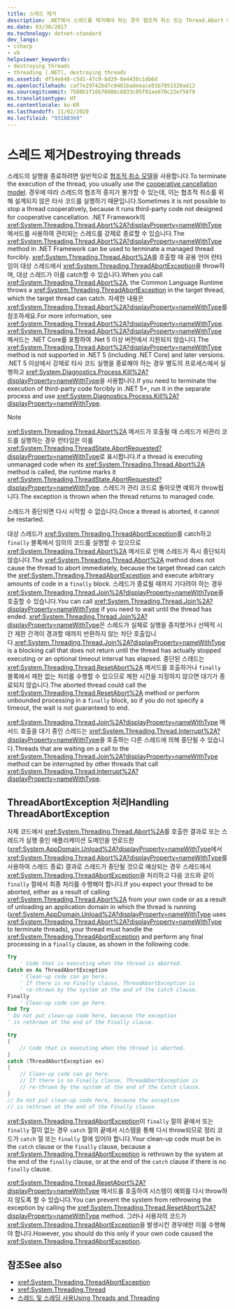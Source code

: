 ```yaml
---
title: 스레드 제거
description: .NET에서 스레드를 제거해야 하는 경우 협조적 취소 또는 Thread.Abort 메서드 같은 옵션에 대해 알아봅니다. ThreadAbortException을 처리하는 방법을 알아봅니다.
ms.date: 03/30/2017
ms.technology: dotnet-standard
dev_langs:
- csharp
- vb
helpviewer_keywords:
- destroying threads
- threading [.NET], destroying threads
ms.assetid: df54e648-c5d1-47c9-bd29-8e4438c1db6d
ms.openlocfilehash: caf7e29742bd7c0481badeeace91b7851520ad12
ms.sourcegitcommit: 7588b1f16b7608bc6833c05f91ae670c22ef56f8
ms.translationtype: HT
ms.contentlocale: ko-KR
ms.lasthandoff: 11/02/2020
ms.locfileid: "93188369"
---
```

# <a name="destroying-threads"></a><span data-ttu-id="f084b-104">스레드 제거</span><span class="sxs-lookup"><span data-stu-id="f084b-104">Destroying threads</span></span>

<span data-ttu-id="f084b-105">스레드의 실행을 종료하려면 일반적으로 [협조적 취소 모델](cancellation-in-managed-threads.md)을 사용합니다.</span><span class="sxs-lookup"><span data-stu-id="f084b-105">To terminate the execution of the thread, you usually use the [cooperative cancellation model](cancellation-in-managed-threads.md).</span></span> <span data-ttu-id="f084b-106">경우에 따라 스레드의 협조적 중지가 불가할 수 있는데, 이는 협조적 취소를 위해 설계되지 않은 타사 코드를 실행하기 때문입니다.</span><span class="sxs-lookup"><span data-stu-id="f084b-106">Sometimes it is not possible to stop a thread cooperatively, because it runs third-party code not designed for cooperative cancellation.</span></span> <span data-ttu-id="f084b-107">.NET Framework의 <xref:System.Threading.Thread.Abort%2A?displayProperty=nameWithType> 메서드를 사용하여 관리되는 스레드를 강제로 종료할 수 있습니다.</span><span class="sxs-lookup"><span data-stu-id="f084b-107">The <xref:System.Threading.Thread.Abort%2A?displayProperty=nameWithType> method in .NET Framework can be used to terminate a managed thread forcibly.</span></span> <span data-ttu-id="f084b-108"><xref:System.Threading.Thread.Abort%2A>를 호출할 때 공용 언어 런타임이 대상 스레드에서 <xref:System.Threading.ThreadAbortException>을 throw하며, 대상 스레드가 이를 catch할 수 있습니다.</span><span class="sxs-lookup"><span data-stu-id="f084b-108">When you call <xref:System.Threading.Thread.Abort%2A>, the Common Language Runtime throws a <xref:System.Threading.ThreadAbortException> in the target thread, which the target thread can catch.</span></span> <span data-ttu-id="f084b-109">자세한 내용은 <xref:System.Threading.Thread.Abort%2A?displayProperty=nameWithType>를 참조하세요.</span><span class="sxs-lookup"><span data-stu-id="f084b-109">For more information, see <xref:System.Threading.Thread.Abort%2A?displayProperty=nameWithType>.</span></span> <span data-ttu-id="f084b-110"><xref:System.Threading.Thread.Abort%2A?displayProperty=nameWithType> 메서드는 .NET Core를 포함하여 .Net 5 이상 버전에서 지원되지 않습니다.</span><span class="sxs-lookup"><span data-stu-id="f084b-110">The <xref:System.Threading.Thread.Abort%2A?displayProperty=nameWithType> method is not supported in .NET 5 (including .NET Core) and later versions.</span></span> <span data-ttu-id="f084b-111">.NET 5 이상에서 강제로 타사 코드 실행을 종료해야 하는 경우 별도의 프로세스에서 실행하고 <xref:System.Diagnostics.Process.Kill%2A?displayProperty=nameWithType>을 사용합니다.</span><span class="sxs-lookup"><span data-stu-id="f084b-111">If you need to terminate the execution of third-party code forcibly in .NET 5+, run it in the separate process and use <xref:System.Diagnostics.Process.Kill%2A?displayProperty=nameWithType>.</span></span>

> [!NOTE]
> <span data-ttu-id="f084b-112"><xref:System.Threading.Thread.Abort%2A> 메서드가 호출될 때 스레드가 비관리 코드를 실행하는 경우 런타임은 이를 <xref:System.Threading.ThreadState.AbortRequested?displayProperty=nameWithType>로 표시합니다.</span><span class="sxs-lookup"><span data-stu-id="f084b-112">If a thread is executing unmanaged code when its <xref:System.Threading.Thread.Abort%2A> method is called, the runtime marks it <xref:System.Threading.ThreadState.AbortRequested?displayProperty=nameWithType>.</span></span> <span data-ttu-id="f084b-113">스레드가 관리 코드로 돌아오면 예외가 throw됩니다.</span><span class="sxs-lookup"><span data-stu-id="f084b-113">The exception is thrown when the thread returns to managed code.</span></span>  
  
 <span data-ttu-id="f084b-114">스레드가 중단되면 다시 시작할 수 없습니다.</span><span class="sxs-lookup"><span data-stu-id="f084b-114">Once a thread is aborted, it cannot be restarted.</span></span>  
  
 <span data-ttu-id="f084b-115">대상 스레드가 <xref:System.Threading.ThreadAbortException>를 catch하고 `finally` 블록에서 임의의 코드를 실행할 수 있으므로 <xref:System.Threading.Thread.Abort%2A> 메서드로 인해 스레드가 즉시 중단되지 않습니다.</span><span class="sxs-lookup"><span data-stu-id="f084b-115">The <xref:System.Threading.Thread.Abort%2A> method does not cause the thread to abort immediately, because the target thread can catch the <xref:System.Threading.ThreadAbortException> and execute arbitrary amounts of code in a `finally` block.</span></span> <span data-ttu-id="f084b-116">스레드가 종료될 때까지 기다려야 하는 경우 <xref:System.Threading.Thread.Join%2A?displayProperty=nameWithType>을 호출할 수 있습니다.</span><span class="sxs-lookup"><span data-stu-id="f084b-116">You can call <xref:System.Threading.Thread.Join%2A?displayProperty=nameWithType> if you need to wait until the thread has ended.</span></span> <span data-ttu-id="f084b-117"><xref:System.Threading.Thread.Join%2A?displayProperty=nameWithType>은 스레드가 실제로 실행을 중지했거나 선택적 시간 제한 간격이 경과할 때까지 반환하지 않는 차단 호출입니다.</span><span class="sxs-lookup"><span data-stu-id="f084b-117"><xref:System.Threading.Thread.Join%2A?displayProperty=nameWithType> is a blocking call that does not return until the thread has actually stopped executing or an optional timeout interval has elapsed.</span></span> <span data-ttu-id="f084b-118">중단된 스레드는 <xref:System.Threading.Thread.ResetAbort%2A> 메서드를 호출하거나 `finally` 블록에서 제한 없는 처리를 수행할 수 있으므로 제한 시간을 지정하지 않으면 대기가 종료되지 않습니다.</span><span class="sxs-lookup"><span data-stu-id="f084b-118">The aborted thread could call the <xref:System.Threading.Thread.ResetAbort%2A> method or perform unbounded processing in a `finally` block, so if you do not specify a timeout, the wait is not guaranteed to end.</span></span>  
  
 <span data-ttu-id="f084b-119"><xref:System.Threading.Thread.Join%2A?displayProperty=nameWithType> 메서드 호출을 대기 중인 스레드는 <xref:System.Threading.Thread.Interrupt%2A?displayProperty=nameWithType>을 호출하는 다른 스레드에 의해 중단될 수 있습니다.</span><span class="sxs-lookup"><span data-stu-id="f084b-119">Threads that are waiting on a call to the <xref:System.Threading.Thread.Join%2A?displayProperty=nameWithType> method can be interrupted by other threads that call <xref:System.Threading.Thread.Interrupt%2A?displayProperty=nameWithType>.</span></span>  
  
## <a name="handling-threadabortexception"></a><span data-ttu-id="f084b-120">ThreadAbortException 처리</span><span class="sxs-lookup"><span data-stu-id="f084b-120">Handling ThreadAbortException</span></span>  
 <span data-ttu-id="f084b-121">자체 코드에서 <xref:System.Threading.Thread.Abort%2A>를 호출한 결과로 또는 스레드가 실행 중인 애플리케이션 도메인을 언로드한(<xref:System.AppDomain.Unload%2A?displayProperty=nameWithType>에서 <xref:System.Threading.Thread.Abort%2A?displayProperty=nameWithType>를 사용하여 스레드 종료) 결과로 스레드가 중단될 것으로 예상되는 경우 스레드에서 <xref:System.Threading.ThreadAbortException>을 처리하고 다음 코드와 같이 `finally` 절에서 최종 처리를 수행해야 합니다.</span><span class="sxs-lookup"><span data-stu-id="f084b-121">If you expect your thread to be aborted, either as a result of calling <xref:System.Threading.Thread.Abort%2A> from your own code or as a result of unloading an application domain in which the thread is running (<xref:System.AppDomain.Unload%2A?displayProperty=nameWithType> uses <xref:System.Threading.Thread.Abort%2A?displayProperty=nameWithType> to terminate threads), your thread must handle the <xref:System.Threading.ThreadAbortException> and perform any final processing in a `finally` clause, as shown in the following code.</span></span>  
  
```vb  
Try  
    ' Code that is executing when the thread is aborted.  
Catch ex As ThreadAbortException  
    ' Clean-up code can go here.  
    ' If there is no Finally clause, ThreadAbortException is  
    ' re-thrown by the system at the end of the Catch clause.
Finally  
    ' Clean-up code can go here.  
End Try  
' Do not put clean-up code here, because the exception
' is rethrown at the end of the Finally clause.  
```  
  
```csharp  
try
{  
    // Code that is executing when the thread is aborted.  
}
catch (ThreadAbortException ex)
{  
    // Clean-up code can go here.  
    // If there is no Finally clause, ThreadAbortException is  
    // re-thrown by the system at the end of the Catch clause.
}  
// Do not put clean-up code here, because the exception
// is rethrown at the end of the Finally clause.  
```  
  
 <span data-ttu-id="f084b-122"><xref:System.Threading.ThreadAbortException>이 `finally` 절의 끝에서 또는 `finally` 절이 없는 경우 `catch` 절의 끝에서 시스템을 통해 다시 throw되므로 정리 코드가 `catch` 절 또는 `finally` 절에 있어야 합니다.</span><span class="sxs-lookup"><span data-stu-id="f084b-122">Your clean-up code must be in the `catch` clause or the `finally` clause, because a <xref:System.Threading.ThreadAbortException> is rethrown by the system at the end of the `finally` clause, or at the end of the `catch` clause if there is no `finally` clause.</span></span>  
  
 <span data-ttu-id="f084b-123"><xref:System.Threading.Thread.ResetAbort%2A?displayProperty=nameWithType> 메서드를 호출하여 시스템이 예외를 다시 throw하지 않도록 할 수 있습니다.</span><span class="sxs-lookup"><span data-stu-id="f084b-123">You can prevent the system from rethrowing the exception by calling the <xref:System.Threading.Thread.ResetAbort%2A?displayProperty=nameWithType> method.</span></span> <span data-ttu-id="f084b-124">그러나 사용자의 코드가 <xref:System.Threading.ThreadAbortException>을 발생시킨 경우에만 이를 수행해야 합니다.</span><span class="sxs-lookup"><span data-stu-id="f084b-124">However, you should do this only if your own code caused the <xref:System.Threading.ThreadAbortException>.</span></span>  
  
## <a name="see-also"></a><span data-ttu-id="f084b-125">참조</span><span class="sxs-lookup"><span data-stu-id="f084b-125">See also</span></span>

- <xref:System.Threading.ThreadAbortException>
- <xref:System.Threading.Thread>
- [<span data-ttu-id="f084b-126">스레드 및 스레딩 사용</span><span class="sxs-lookup"><span data-stu-id="f084b-126">Using Threads and Threading</span></span>](using-threads-and-threading.md)
